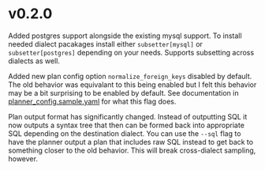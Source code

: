 
# v0.2.0

Added postgres support alongside the existing mysql support. To install needed
dialect pacakages install either `subsetter[mysql]` or `subsetter[postgres]`
depending on your needs. Supports subsetting across dialects as well.

Added new plan config option `normalize_foreign_keys` disabled by default. The
old behavior was equivalant to this being enabled but I felt this behavior may
be a bit surprising to be enabled by default.  See documentation in
[planner_config.sample.yaml](planner_config.sample.yaml) for what this flag
does.

Plan output format has significantly changed. Instead of outputting SQL it now
outputs a syntax tree that then can be formed back into appropriate SQL
depending on the destination dialect. You can use the `--sql` flag to have the
planner output a plan that includes raw SQL instead to get back to something
closer to the old behavior. This will break cross-dialect sampling, however.
